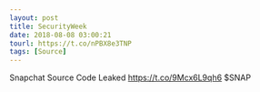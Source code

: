 ```yaml
---
layout: post
title: SecurityWeek
date: 2018-08-08 03:00:21
tourl: https://t.co/nPBX8e3TNP
tags: [Source]
---
```

Snapchat Source Code Leaked https://t.co/9Mcx6L9qh6 $SNAP